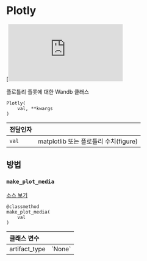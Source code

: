 # Plotly

[![https://www.tensorflow.org/images/GitHub-Mark-32px.png](https://lh3.googleusercontent.com/mH-ZwZblwN_ZZYi4cu63ZKs3nNn9wRrtsnUC9ciRfeMSMG42rPSTAgLJDN8-9YpoW9erFIbZ4KM0H-HDvf4ChCIyMtuwSBQE21Kek6Z62NH58p2QyzVE19c5ULpLZl3sNa2eAQOZg1cOhegstw)GitHub에서 소스 확인하기](https://www.github.com/wandb/client/tree/master/wandb/data_types.py#L2365-L2409)**​**

플로틀리 플롯에 대한 Wandb 클래스

```text
Plotly(
    val, **kwargs
)
```

| **전달인자** |  |
| :--- | :--- |
|  `val` |  matplotlib 또는 플로틀리 수치\(figure\) |

## **방법**

### `make_plot_media` <a id="make_plot_media"></a>

[소스 보기](https://www.github.com/wandb/client/tree/master/wandb/data_types.py#L2373-L2379)

```text
@classmethod
make_plot_media(
    val
)
```

| **클래스 변수** |  |
| :--- | :--- |
|  artifact\_type |  \`None\` |

